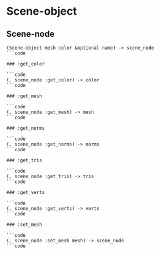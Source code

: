 # Scene-object

## Scene-node

```code
(Scene-object mesh color &optional name) -> scene_node
```code

### :get_color

```code
(. scene_node :get_color) -> color
```code

### :get_mesh

```code
(. scene_node :get_mesh) -> mesh
```code

### :get_norms

```code
(. scene_node :get_norms) -> norms
```code

### :get_tris

```code
(. scene_node :get_tris) -> tris
```code

### :get_verts

```code
(. scene_node :get_verts) -> verts
```code

### :set_mesh

```code
(. scene_node :set_mesh mesh) -> scene_node
```code

